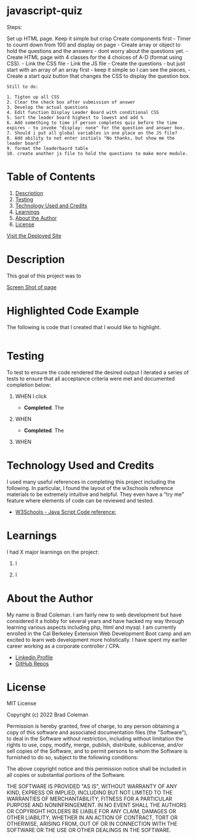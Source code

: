 # javascript-quiz





Steps:

Set up HTML page.  Keep it simple but crisp
Create components first
    - Timer to coumt down from 100 and display on page
    - Create array or object to hold the questions and the answers - dont worry about the questions yet. 
    - Create HTML page with 4 classes for the 4 choices of A-D (format using CSS).
    - Link the CSS file
    - Link the JS file 
    - Create the questions - but just start with an array of an array first - keep it simple so I can see the pieces,
    - Create a start quiz button that changes the CSS to display the question box. 

    Still to do:

    1. Tigten up all CSS
    2. Clear the check box after submission of answer
    3. Develop the actual questions
    4. Edit function Display Leader Board with conditional CSS
    5. Sort the leader board highest to lowest and add %
    6. Add something to time if person completes quiz before the time expires - to invoke "display: none" for the question and answer box. 
    7. Should i put all global variables in one place on the JS file? 
    8. Add ability to not enter initials "No thanks, but show me the leader board"
    9. format the leaderbaord table
    10. create another js file to hold the questions to make more module. 


    
# **Table of Contents**
1. [Description](#description)
2. [Testing](#testing)
3. [Technology Used and Credits](#technology-used-and-credits)
4. [Learnings](#learnings)
5. [About the Author](#about-the-author)
6. [License](#license)

[Visit the Deployed Site](https://bradcoleman60.github.io/javascript-quiz/)


# **Description**

This goal of this project was to  

[Screen Shot of page](screen_shot.png)

# **Highlighted Code Example**

The following is code that I created that I would like to highlight.  


```

```

# **Testing** 

To test to ensure the code rendered the desired output I iterated a series of tests to ensure that all acceptance criteria were met and documented completion below:


1. WHEN I click  

    - **Completed**.  The 

2. WHEN 

    - **Completed**.  The 

3. WHEN 

    
# **Technology Used and Credits**

I used many useful references in completing this project including the following.  In particular, I found the layout of the w3schools reference materials to be extremely intuitive and helpful.  They even have a "try me" feature where elements of code can be reviewed and tested. 

- [W3Schools - Java Script Code reference:](https://www.w3schools.com/js/default.asp)


# **Learnings**

I had X major learnings on the project:

1. I

2.  I  

# **About the Author**

My name is Brad Coleman. I am fairly new to web development but have considered it a hobby for several years and have hacked my way through learning various aspects including php, html and mysql.  I am currently enrolled in the Cal Berkeley Extension Web Development Boot camp and am excited to learn web development more holistically.  I have spent my earlier career working as a corporate controller / CPA.

- [Linkedin Profile](https://www.linkedin.com/in/brad-coleman-109529/)
- [GitHub Repos](https://github.com/bradcoleman60?tab=repositories)


# **License**

MIT License

Copyright (c) 2022 Brad Coleman

Permission is hereby granted, free of charge, to any person obtaining a copy
of this software and associated documentation files (the "Software"), to deal
in the Software without restriction, including without limitation the rights
to use, copy, modify, merge, publish, distribute, sublicense, and/or sell
copies of the Software, and to permit persons to whom the Software is
furnished to do so, subject to the following conditions:

The above copyright notice and this permission notice shall be included in all
copies or substantial portions of the Software.

THE SOFTWARE IS PROVIDED "AS IS", WITHOUT WARRANTY OF ANY KIND, EXPRESS OR
IMPLIED, INCLUDING BUT NOT LIMITED TO THE WARRANTIES OF MERCHANTABILITY,
FITNESS FOR A PARTICULAR PURPOSE AND NONINFRINGEMENT. IN NO EVENT SHALL THE
AUTHORS OR COPYRIGHT HOLDERS BE LIABLE FOR ANY CLAIM, DAMAGES OR OTHER
LIABILITY, WHETHER IN AN ACTION OF CONTRACT, TORT OR OTHERWISE, ARISING FROM,
OUT OF OR IN CONNECTION WITH THE SOFTWARE OR THE USE OR OTHER DEALINGS IN THE
SOFTWARE.

